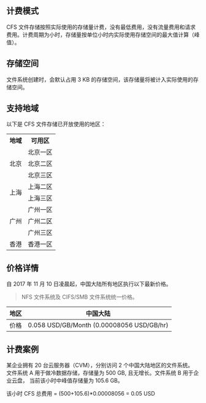 ## 计费模式
CFS 文件存储按照实际使用的存储量计费，没有最低费用，没有流量费用和请求费用。计费周期为小时，存储量按单位小时内实际使用存储空间的最大值计算（峰值）。

## 存储空间
文件系统创建时，会默认占用 3 KB 的存储空间，该存储量将被计入实际使用的存储空间。

## 支持地域
以下是 CFS 文件存储已开放使用的地区：

<table>
    <tr>
        <th>地域</th>
        <th>可用区</th>
    </tr>
    <tr>
        <td rowspan="3">北京</td>
        <td>北京一区</td>
    </tr>
    <tr>
        <td>北京二区</td>
    </tr>
    <tr>
        <td>北京三区</td>
    </tr>
    <tr>
        <td rowspan="2">上海</td>
        <td>上海二区</td>
    </tr>
    <tr>
        <td>上海三区</td>
    </tr>
    <tr>
        <td rowspan="3">广州</td>
        <td>广州一区</td>
    </tr>
    <tr>
        <td>广州二区</td>
    </tr>
    <tr>
        <td>广州三区</td>
    </tr>
    <tr>
        <td>香港</td>
        <td>香港一区</td>
    </tr>
</table>

## 价格详情
自 2017 年 11 月 10 日凌晨起，中国大陆所有地区执行以下最新价格。
> NFS 文件系统及 CIFS/SMB 文件系统统一价格。

地区 | 中国大陆 | 
------- | ------- | 
价格| 0.058 USD/GB/Month (0.00008056 USD/GB/hr) |

## 计费案例
某企业拥有 20 台云服务器（CVM），分别访问 2 个中国大陆地区的文件系统。 文件系统 A 用于做冷数据存储，存储量为 500 GB, 且无增长。文件系统 B 用于企业云盘， 当前该小时中峰值存储量为 105.6 GB。 

该小时 CFS 总费用 = (500+105.6)*0.00008056 = 0.05 USD


